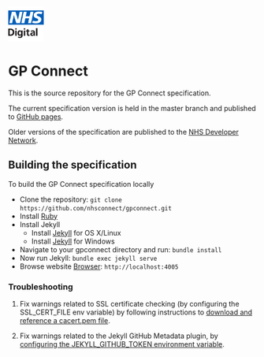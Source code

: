 <img src="images/logo.png" height=72>

# GP Connect

This is the source repository for the GP Connect specification.

The current specification version is held in the master branch and published to <a href="https://nhsconnect.github.io/gpconnect/">GitHub pages</a>.

Older versions of the specification are published to the <a href="https://developer.nhs.uk/gp-connect-specification-versions/">NHS Developer Network</a>.

## Building the specification

To build the GP Connect specification locally

- Clone the repository: `git clone https://github.com/nhsconnect/gpconnect.git`
- Install [Ruby](https://www.ruby-lang.org/en/documentation/installation/#homebrew)
- Install Jekyll
  - Install [Jekyll](https://jekyllrb.com/docs/installation/) for OS X/Linux
  - Install [Jekyll](https://jekyllrb.com/docs/windows/) for Windows
- Navigate to your gpconnect directory and run: `bundle install`
- Now run Jekyll: `bundle exec jekyll serve`
- Browse website [Browser](http://localhost:4005): `http://localhost:4005`

### Troubleshooting

1) Fix warnings related to SSL certificate checking (by configuring the SSL_CERT_FILE env variable) by following instructions to [download and reference a cacert.pem file](https://gist.github.com/fnichol/867550).

2) Fix warnings related to the Jekyll GitHub Metadata plugin, by [configuring the JEKYLL_GITHUB_TOKEN environment variable](https://github.com/jekyll/github-metadata).
